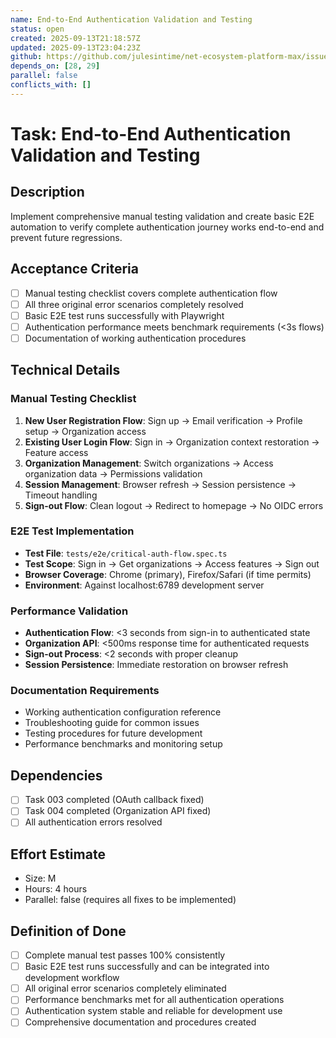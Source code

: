 ```yaml
---
name: End-to-End Authentication Validation and Testing
status: open
created: 2025-09-13T21:18:57Z
updated: 2025-09-13T23:04:23Z
github: https://github.com/julesintime/net-ecosystem-platform-max/issues/30
depends_on: [28, 29]
parallel: false
conflicts_with: []
---
```


# Task: End-to-End Authentication Validation and Testing

## Description
Implement comprehensive manual testing validation and create basic E2E automation to verify complete authentication journey works end-to-end and prevent future regressions.

## Acceptance Criteria
- [ ] Manual testing checklist covers complete authentication flow
- [ ] All three original error scenarios completely resolved
- [ ] Basic E2E test runs successfully with Playwright
- [ ] Authentication performance meets benchmark requirements (<3s flows)
- [ ] Documentation of working authentication procedures

## Technical Details

### Manual Testing Checklist
1. **New User Registration Flow**: Sign up → Email verification → Profile setup → Organization access
2. **Existing User Login Flow**: Sign in → Organization context restoration → Feature access
3. **Organization Management**: Switch organizations → Access organization data → Permissions validation
4. **Session Management**: Browser refresh → Session persistence → Timeout handling
5. **Sign-out Flow**: Clean logout → Redirect to homepage → No OIDC errors

### E2E Test Implementation
- **Test File**: `tests/e2e/critical-auth-flow.spec.ts`
- **Test Scope**: Sign in → Get organizations → Access features → Sign out
- **Browser Coverage**: Chrome (primary), Firefox/Safari (if time permits)
- **Environment**: Against localhost:6789 development server

### Performance Validation
- **Authentication Flow**: <3 seconds from sign-in to authenticated state
- **Organization API**: <500ms response time for authenticated requests  
- **Sign-out Process**: <2 seconds with proper cleanup
- **Session Persistence**: Immediate restoration on browser refresh

### Documentation Requirements
- Working authentication configuration reference
- Troubleshooting guide for common issues
- Testing procedures for future development
- Performance benchmarks and monitoring setup

## Dependencies
- [ ] Task 003 completed (OAuth callback fixed)
- [ ] Task 004 completed (Organization API fixed)
- [ ] All authentication errors resolved

## Effort Estimate
- Size: M
- Hours: 4 hours
- Parallel: false (requires all fixes to be implemented)

## Definition of Done
- [ ] Complete manual test passes 100% consistently
- [ ] Basic E2E test runs successfully and can be integrated into development workflow
- [ ] All original error scenarios completely eliminated
- [ ] Performance benchmarks met for all authentication operations
- [ ] Authentication system stable and reliable for development use
- [ ] Comprehensive documentation and procedures created
